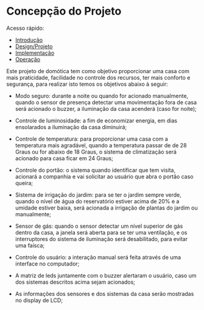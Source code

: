# Concepção do Projeto

Acesso rápido:
  - [Introdução](./README.md)
  - [Design/Projeto](./Design.md)
  - [Implementação](./Implementacao.md)
  - [Operação](./Operacao.md)

Este projeto de domótica tem como objetivo proporcionar uma casa com mais praticidade, facilidade no controle dos recursos, ter mais conforto  e segurança, para realizar isto temos os objetivos abaixo à seguir:

- Modo seguro: durante a noite ou quando for acionado manualmente, quando o sensor de presença detectar uma movimentação fora de casa será acionado o buzzer, a iluminação da casa acenderá (caso for noite);

- Controle de luminosidade: a fim de economizar energia, em dias ensolarados a iluminação da casa diminuirá;

- Controle de temperatura: para proporcionar uma casa com a temperatura mais agradável, quando a temperatura passar de de 28 Graus ou for abaixo de 18 Graus, o sistema de climatização será acionado para casa ficar em 24 Graus;

- Controle do portão: o sistema quando identificar que tem visita, acionará a companhia e vai solicitar ao usuário que abra o portão caso queira;

- Sistema de irrigação do jardim: para se ter o jardim sempre verde, quando o nível de água do reservatório estiver acima de 20% e a umidade estiver baixa, será acionada a irrigação de plantas do jardim ou manualmente;

- Sensor de gás: quando o sensor detectar um nível superior de gás dentro da casa, a janela será aberta para se ter uma ventilação, e os interruptores do sistema de iluminação será desabilitado, para evitar uma faísca;

- Controle do usuário: a interação manual será feita através de uma interface no computador;

- A matriz de leds juntamente com o buzzer alertaram o usuário, caso um dos sistemas descritos acima sejam acionados;

- As informações dos sensores e dos sistemas da casa serão mostradas no display de LCD;
